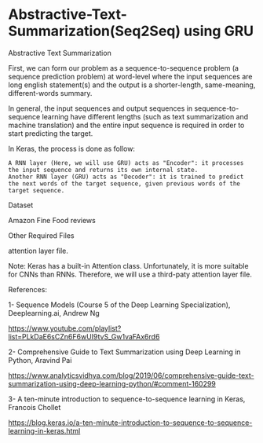 # Abstractive-Text-Summarization(Seq2Seq) using GRU

Abstractive Text Summarization

First, we can form our problem as a sequence-to-sequence problem (a sequence prediction problem) at word-level where the input sequences are long english statement(s) and the output is a shorter-length, same-meaning, different-words summary.

In general, the input sequences and output sequences in sequence-to-sequence learning have different lengths (such as text summarization and machine translation) and the entire input sequence is required in order to start predicting the target.

In Keras, the process is done as follow:

    A RNN layer (Here, we will use GRU) acts as "Encoder": it processes the input sequence and returns its own internal state.
    Another RNN layer (GRU) acts as "Decoder": it is trained to predict the next words of the target sequence, given previous words of the target sequence.

Dataset

Amazon Fine Food reviews

Other Required Files

attention layer file.

Note: Keras has a built-in Attention class. Unfortunately, it is more suitable for CNNs than RNNs. Therefore, we will use a third-paty attention layer file.

References:

1- Sequence Models (Course 5 of the Deep Learning Specialization), Deeplearning.ai, Andrew Ng

https://www.youtube.com/playlist?list=PLkDaE6sCZn6F6wUI9tvS_Gw1vaFAx6rd6

2- Comprehensive Guide to Text Summarization using Deep Learning in Python, Aravind Pai

https://www.analyticsvidhya.com/blog/2019/06/comprehensive-guide-text-summarization-using-deep-learning-python/#comment-160299

3- A ten-minute introduction to sequence-to-sequence learning in Keras, Francois Chollet

https://blog.keras.io/a-ten-minute-introduction-to-sequence-to-sequence-learning-in-keras.html
